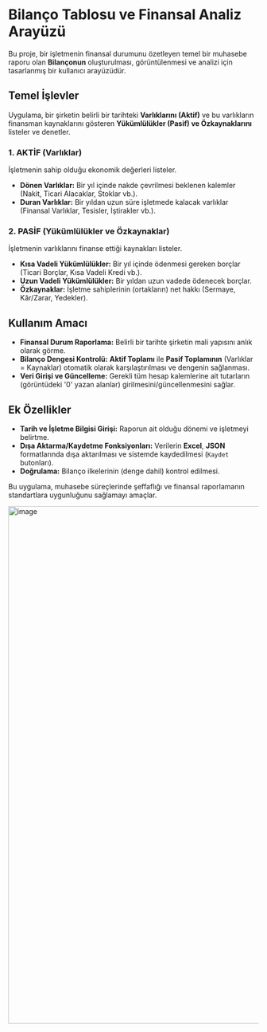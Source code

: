 # Bilanço Tablosu ve Finansal Analiz Arayüzü

Bu proje, bir işletmenin finansal durumunu özetleyen temel bir muhasebe raporu olan **Bilançonun** oluşturulması, görüntülenmesi ve analizi için tasarlanmış bir kullanıcı arayüzüdür.

## Temel İşlevler

Uygulama, bir şirketin belirli bir tarihteki **Varlıklarını (Aktif)** ve bu varlıkların finansman kaynaklarını gösteren **Yükümlülükler (Pasif) ve Özkaynaklarını** listeler ve denetler.

### 1. AKTİF (Varlıklar)

İşletmenin sahip olduğu ekonomik değerleri listeler.

* **Dönen Varlıklar:** Bir yıl içinde nakde çevrilmesi beklenen kalemler (Nakit, Ticari Alacaklar, Stoklar vb.).
* **Duran Varlıklar:** Bir yıldan uzun süre işletmede kalacak varlıklar (Finansal Varlıklar, Tesisler, İştirakler vb.).

### 2. PASİF (Yükümlülükler ve Özkaynaklar)

İşletmenin varlıklarını finanse ettiği kaynakları listeler.

* **Kısa Vadeli Yükümlülükler:** Bir yıl içinde ödenmesi gereken borçlar (Ticari Borçlar, Kısa Vadeli Kredi vb.).
* **Uzun Vadeli Yükümlülükler:** Bir yıldan uzun vadede ödenecek borçlar.
* **Özkaynaklar:** İşletme sahiplerinin (ortakların) net hakkı (Sermaye, Kâr/Zarar, Yedekler).

## Kullanım Amacı

* **Finansal Durum Raporlama:** Belirli bir tarihte şirketin mali yapısını anlık olarak görme.
* **Bilanço Dengesi Kontrolü:** **Aktif Toplamı** ile **Pasif Toplamının** (Varlıklar = Kaynaklar) otomatik olarak karşılaştırılması ve dengenin sağlanması.
* **Veri Girişi ve Güncelleme:** Gerekli tüm hesap kalemlerine ait tutarların (görüntüdeki '0' yazan alanlar) girilmesini/güncellenmesini sağlar.

## Ek Özellikler

* **Tarih ve İşletme Bilgisi Girişi:** Raporun ait olduğu dönemi ve işletmeyi belirtme.
* **Dışa Aktarma/Kaydetme Fonksiyonları:** Verilerin **Excel**, **JSON** formatlarında dışa aktarılması ve sistemde kaydedilmesi (`Kaydet` butonları).
* **Doğrulama:** Bilanço ilkelerinin (denge dahil) kontrol edilmesi.

Bu uygulama, muhasebe süreçlerinde şeffaflığı ve finansal raporlamanın standartlara uygunluğunu sağlamayı amaçlar.

<img width="1920" height="1039" alt="image" src="https://github.com/user-attachments/assets/d67b84db-8e5b-4872-8a89-eb96671a1982" />

